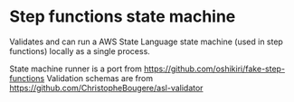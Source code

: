# Step functions state machine
Validates and can run a AWS State Language state machine (used in step functions) locally as a single process.

State machine runner is a port from https://github.com/oshikiri/fake-step-functions
Validation schemas are from https://github.com/ChristopheBougere/asl-validator